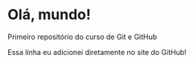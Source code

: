 # Olá, mundo!
 Primeiro repositório do curso de Git e GitHub
 
 Essa linha eu adicionei diretamente no site do GitHub!
